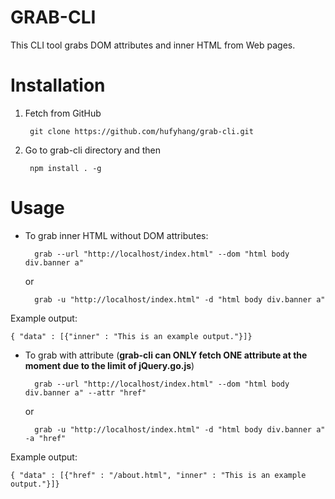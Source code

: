 GRAB-CLI
========

This CLI tool grabs DOM attributes and inner HTML from Web pages.

Installation
============

1. Fetch from GitHub

        git clone https://github.com/hufyhang/grab-cli.git

2. Go to grab-cli directory and then

        npm install . -g

Usage
=====

* To grab inner HTML without DOM attributes:

        grab --url "http://localhost/index.html" --dom "html body div.banner a"
  or

        grab -u "http://localhost/index.html" -d "html body div.banner a"

Example output:

````` {.json}
{ "data" : [{"inner" : "This is an example output."}]}
`````

* To grab with attribute (**grab-cli can ONLY fetch ONE attribute at the moment due to the limit of jQuery.go.js**)

        grab --url "http://localhost/index.html" --dom "html body div.banner a" --attr "href"
  or

        grab -u "http://localhost/index.html" -d "html body div.banner a" -a "href"

Example output:

````` {.json}
{ "data" : [{"href" : "/about.html", "inner" : "This is an example output."}]}
`````

